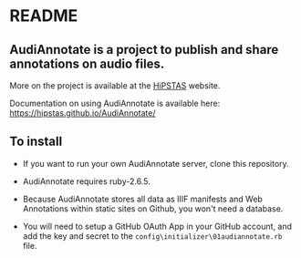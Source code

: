 # README

## AudiAnnotate is a project to publish and share annotations on audio files. 
More on the project is available at the [HiPSTAS](http://hipstas.org/audiannotate/) website.

Documentation on using AudiAnnotate is available here: https://hipstas.github.io/AudiAnnotate/

## To install

* If you want to run your own AudiAnnotate server, clone this repository. 

* AudiAnnotate requires ruby-2.6.5.

* Because AudiAnnotate stores all data as IIIF manifests and Web Annotations within static sites on Github, you won't need a database. 

* You will need to setup a GitHub OAuth App in your GitHub account, and add the key and secret to the `config\initializer\01audiannotate.rb` file.

